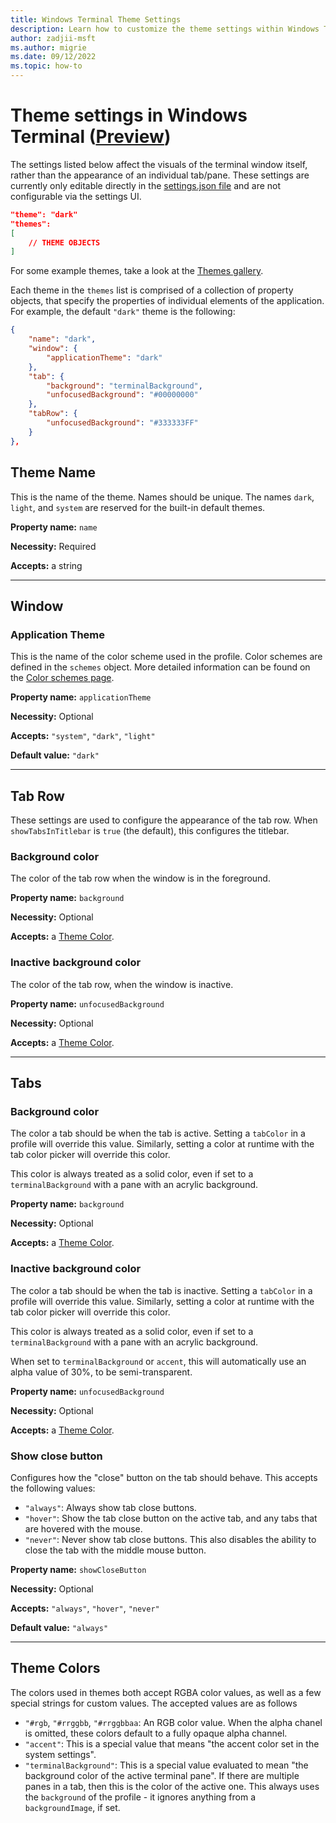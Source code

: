 ```yaml
---
title: Windows Terminal Theme Settings
description: Learn how to customize the theme settings within Windows Terminal.
author: zadjii-msft
ms.author: migrie
ms.date: 09/12/2022
ms.topic: how-to
---
```


# Theme settings in Windows Terminal ([Preview](https://aka.ms/terminal-preview))

The settings listed below affect the visuals of the terminal window itself, rather than the appearance of an individual tab/pane. These settings are currently only editable directly in the [settings.json file](../install.md#settings-json-file) and are not configurable via the settings UI.

```json
"theme": "dark"
"themes":
[
    // THEME OBJECTS
]
```

For some example themes, take a look at the [Themes gallery](/custom-terminal-gallery/theme-gallery.md).

Each theme in the `themes` list is comprised of a collection of property objects, that specify the properties of individual elements of the application. For example, the default `"dark"` theme is the following:

```json
{
    "name": "dark",
    "window": {
        "applicationTheme": "dark"
    },
    "tab": {
        "background": "terminalBackground",
        "unfocusedBackground": "#00000000"
    },
    "tabRow": {
        "unfocusedBackground": "#333333FF"
    }
},
```

## Theme Name

This is the name of the theme. Names should be unique. The names `dark`, `light`, and `system` are reserved for the built-in default themes.

**Property name:** `name`

**Necessity:** Required

**Accepts:** a string

___

## Window

### Application Theme

This is the name of the color scheme used in the profile. Color schemes are defined in the `schemes` object. More detailed information can be found on the [Color schemes page](./color-schemes.md).

**Property name:** `applicationTheme`

**Necessity:** Optional

**Accepts:** `"system"`, `"dark"`, `"light"`

**Default value:** `"dark"`

___

## Tab Row

These settings are used to configure the appearance of the tab row. When `showTabsInTitlebar` is `true` (the default), this configures the titlebar.

### Background color

The color of the tab row when the window is in the foreground.

**Property name:** `background`

**Necessity:** Optional

**Accepts:** a [Theme Color](#theme-colors).

### Inactive background color

The color of the tab row, when the window is inactive.

**Property name:** `unfocusedBackground`

**Necessity:** Optional

**Accepts:** a [Theme Color](#theme-colors).

___

## Tabs

### Background color

The color a tab should be when the tab is active. Setting a `tabColor` in a profile will override this value. Similarly, setting a color at runtime with the tab color picker will override this color.

This color is always treated as a solid color, even if set to a `terminalBackground` with a pane with an acrylic background.

**Property name:** `background`

**Necessity:** Optional

**Accepts:** a [Theme Color](#theme-colors).

### Inactive background color

The color a tab should be when the tab is inactive. Setting a `tabColor` in a profile will override this value. Similarly, setting a color at runtime with the tab color picker will override this color.

This color is always treated as a solid color, even if set to a `terminalBackground` with a pane with an acrylic background.

When set to `terminalBackground` or `accent`, this will automatically use an alpha value of 30%, to be semi-transparent.

**Property name:** `unfocusedBackground`

**Necessity:** Optional

**Accepts:** a [Theme Color](#theme-colors).

### Show close button

Configures how the "close" button on the tab should behave. This accepts the following values:
* `"always"`: Always show tab close buttons.
* `"hover"`: Show the tab close button on the active tab, and any tabs that are hovered with the mouse.
* `"never"`: Never show tab close buttons. This also disables the ability to close the tab with the middle mouse button.

**Property name:** `showCloseButton`

**Necessity:** Optional

**Accepts:** `"always"`, `"hover"`, `"never"`

**Default value:** `"always"`

___


## Theme Colors

The colors used in themes both accept RGBA color values, as well as a few special strings for custom values. The accepted values are as follows

* `"#rgb`, `"#rrggbb`, `"#rrggbbaa`: An RGB color value. When the alpha chanel is omitted, these colors default to a fully opaque alpha channel.
* `"accent"`: This is a special value that means "the accent color set in the system settings".
* `"terminalBackground"`: This is a special value evaluated to mean "the background color of the active terminal pane". If there are multiple panes in a tab, then this is the color of the active one. This always uses the `background` of the profile - it ignores anything from a `backgroundImage`, if set.
